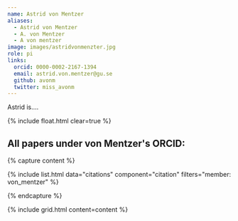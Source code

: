 ```yaml
---
name: Astrid von Mentzer
aliases:
  - Astrid von Mentzer
  - A. von Mentzer
  - A von mentzer
image: images/astridvonmenzter.jpg
role: pi
links:
  orcid: 0000-0002-2167-1394
  email: astrid.von.mentzer@gu.se
  github: avonm
  twitter: miss_avonm
---
```


Astrid is....

{% include float.html clear=true %}

## All papers under von Mentzer's ORCID:

{% capture content %}

{% include list.html data="citations" component="citation" filters="member: von_mentzer" %}

{% endcapture %}

{% include grid.html content=content %}
